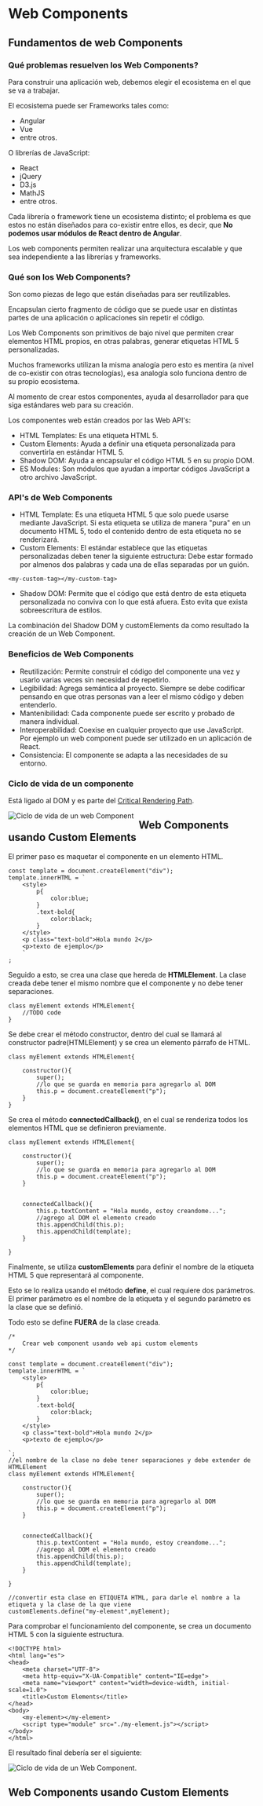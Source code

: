 # Web Components

## Fundamentos de web Components

### Qué problemas resuelven los Web Components?

Para construir una aplicación web, debemos elegir
el ecosistema en el que se va a trabajar.

El ecosistema puede ser Frameworks tales como:

- Angular
- Vue
- entre otros.

O librerías de JavaScript:

- React
- jQuery
- D3.js
- MathJS
- entre otros.

Cada librería o framework tiene un ecosistema
distinto; el problema es que estos no están
diseñados para co-existir entre ellos, es decir,
que **No podemos usar módulos de React dentro
de Angular**.

Los web components permiten realizar una arquitectura
escalable y que sea independiente a las librerías
y frameworks.

### Qué son los Web Components?

Son como piezas de lego que están diseñadas para ser
reutilizables.

Encapsulan cierto fragmento de código que se puede
usar en distintas partes de una aplicación o aplicaciones
sin repetir el código.

Los Web Components son primitivos de bajo nivel que permiten
crear elementos HTML propios, en otras palabras, generar
etiquetas HTML 5 personalizadas.

Muchos frameworks utilizan la misma analogía pero
esto es mentira (a nivel de co-existir con otras
 tecnologías), esa analogía solo funciona dentro
 de su propio ecosistema.

Al momento de crear estos componentes, ayuda al desarrollador
para que siga estándares web para su creación.

Los componentes web están creados por las Web API's:

- HTML Templates: Es una etiqueta HTML 5.
- Custom Elements: Ayuda a definir una etiqueta personalizada
para convertirla en estándar HTML 5.
- Shadow DOM: Ayuda a encapsular el código HTML 5 en su propio
DOM.
- ES Modules: Son módulos que ayudan a importar códigos JavaScript
a otro archivo JavaScript.

### API's de Web Components

- HTML Template: Es una etiqueta HTML 5 que solo puede 
usarse mediante JavaScript. Si esta etiqueta se utiliza de
manera "pura" en un documento HTML 5, todo el contenido dentro
de esta etiqueta no se renderizará.
- Custom Elements: El estándar establece que las etiquetas
personalizadas deben tener la siguiente estructura: Debe estar
formado por almenos dos palabras y cada una de ellas separadas
por un guión.

``<my-custom-tag></my-custom-tag>``

- Shadow DOM: Permite que el código que está dentro de
esta etiqueta personalizada no conviva con lo que está afuera. Esto evita
que exista sobreescritura de estilos.

La combinación del Shadow DOM y customElements da como
resultado la creación de un Web Component.

### Beneficios de Web Components

- Reutilización: Permite construir el código del componente
una vez y usarlo varias veces sin necesidad de repetirlo.
- Legibilidad: Agrega semántica al proyecto. Siempre se debe
codificar pensando en que otras personas van a leer
el mismo código y deben entenderlo.
- Mantenibilidad: Cada componente puede ser escrito y probado
de manera individual.
- Interoperabilidad: Coexise en cualquier proyecto que use JavaScript.
Por ejemplo un web component puede ser utilizado en un aplicación de React.
- Consistencia: El componente se adapta a las necesidades de su entorno.

### Ciclo de vida de un componente

Está ligado al DOM y es parte del [Critical Rendering Path](https://developer.mozilla.org/en-US/docs/Web/Performance/Critical_rendering_path).

<img src="https://onedrive.live.com/?authkey=%21APBX9wr3DBr7CUY&cid=9E25B3969A31E528&id=9E25B3969A31E528%21109&parId=9E25B3969A31E528%21108&o=OneUp"
     alt="Ciclo de vida de un web Component"
     style="float: left; margin-right: 10px;" />

## Web Components usando Custom Elements

El primer paso es maquetar el componente en un 
elemento HTML.

```
const template = document.createElement("div");
template.innerHTML = `
    <style>
        p{
            color:blue;
        }
        .text-bold{
            color:black;
        }
    </style>
    <p class="text-bold">Hola mundo 2</p>
    <p>texto de ejemplo</p>
    `
;
```
Seguido a esto, se crea una clase que hereda de **HTMLElement**.
La clase creada debe tener el mismo nombre que el componente
y no debe tener separaciones.

```
class myElement extends HTMLElement{
    //TODO code
}
```

Se debe crear el método constructor, dentro del cual
se llamará al constructor padre(HTMLElement) y se crea un 
elemento párrafo de HTML.

```
class myElement extends HTMLElement{

    constructor(){
        super();
        //lo que se guarda en memoria para agregarlo al DOM        
        this.p = document.createElement("p");
    }
}
```

Se crea el método **connectedCallback()**, en el cual
se renderiza todos los elementos HTML que se definieron
previamente.

```
class myElement extends HTMLElement{

    constructor(){
        super();
        //lo que se guarda en memoria para agregarlo al DOM        
        this.p = document.createElement("p");
    }


    connectedCallback(){
        this.p.textContent = "Hola mundo, estoy creandome...";
        //agrego al DOM el elemento creado
        this.appendChild(this.p);
        this.appendChild(template);
    }

}
```

Finalmente, se utiliza **customElements** para definir 
el nombre de la etiqueta HTML 5 que representará al componente.

Esto se lo realiza usando el método **define**, el cual requiere dos
parámetros. El primer parámetro es el nombre de la etiqueta y 
el segundo parámetro es la clase que se definió.

Todo esto se define **FUERA** de la clase creada.

```
/*
    Crear web component usando web api custom elements 
*/

const template = document.createElement("div");
template.innerHTML = `
    <style>
        p{
            color:blue;
        }
        .text-bold{
            color:black;
        }
    </style>
    <p class="text-bold">Hola mundo 2</p>
    <p>texto de ejemplo</p>

`;
//el nombre de la clase no debe tener separaciones y debe extender de HTMLElement
class myElement extends HTMLElement{

    constructor(){
        super();
        //lo que se guarda en memoria para agregarlo al DOM        
        this.p = document.createElement("p");
    }


    connectedCallback(){
        this.p.textContent = "Hola mundo, estoy creandome...";
        //agrego al DOM el elemento creado
        this.appendChild(this.p);
        this.appendChild(template);
    }

}

//convertir esta clase en ETIQUETA HTML, para darle el nombre a la etiqueta y la clase de la que viene
customElements.define("my-element",myElement);
```
Para comprobar el funcionamiento del componente, se crea un documento
HTML 5 con la siguiente estructura.

```
<!DOCTYPE html>
<html lang="es">
<head>
    <meta charset="UTF-8">
    <meta http-equiv="X-UA-Compatible" content="IE=edge">
    <meta name="viewport" content="width=device-width, initial-scale=1.0">
    <title>Custom Elements</title>
</head>
<body>
    <my-element></my-element>
    <script type="module" src="./my-element.js"></script>
</body>
</html>
```

El resultado final debería ser el siguiente:

![Ciclo de vida de un Web Component](https://imgur.com/g5fJh56).

## Web Components usando Custom Elements



